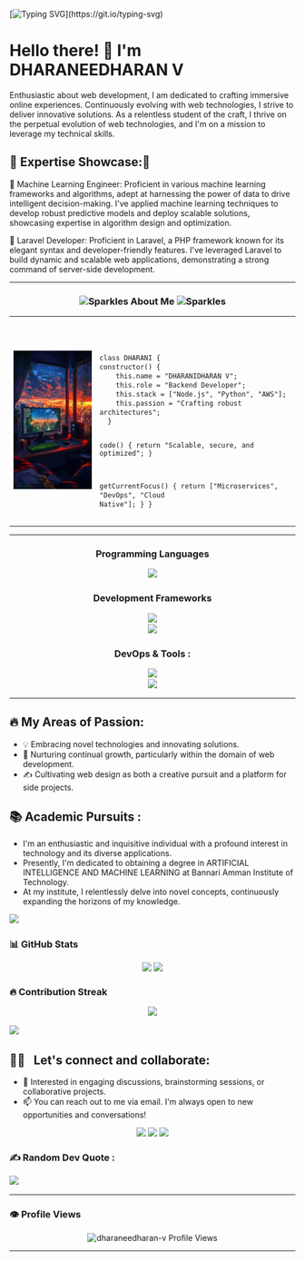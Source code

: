 [![Typing SVG](https://readme-typing-svg.herokuapp.com?size=24&width=600&lines=Welcome+To+My+GitHub+Profile!!!)](https://git.io/typing-svg)

<h1>Hello there! 👋 I'm DHARANEEDHARAN V </h1>




Enthusiastic about web development, I am dedicated to crafting immersive online experiences. Continuously evolving with web technologies, I strive to deliver innovative solutions. As a relentless student of the craft, I thrive on the perpetual evolution of web technologies, and I'm on a mission to leverage my technical skills.

## 🌟 Expertise Showcase:🌟

🔹 Machine Learning Engineer: Proficient in various machine learning frameworks and algorithms, adept at harnessing the power of data to drive intelligent decision-making. I've applied machine learning techniques to develop robust predictive models and deploy scalable solutions, showcasing expertise in algorithm design and optimization.



🔹 Laravel Developer: Proficient in Laravel, a PHP framework known for its elegant syntax and developer-friendly features. I've leveraged Laravel to build dynamic and scalable web applications, demonstrating a strong command of server-side development.

---

<h3 align="center">
	<img src="https://github.com/JaKooLit/Telegram-Animated-Emojis/blob/main/Activity/Sparkles.webp" alt="Sparkles" width="38" height="38" />
About Me 
	<img src="https://github.com/JaKooLit/Telegram-Animated-Emojis/blob/main/Activity/Sparkles.webp" alt="Sparkles" width="38" height="38" />
</h3>
<div align="center">
  <table>
    <tr>
      <td>
        <img src="/git.jpg" width="200">
      </td>
      <td>
        <pre>
<!--<code>
 class DHARANI {
  constructor() {
    this.name = "DHARANIDHARAN V";
    this.role = "BACKEND ARCHITECT";
    this.stack = ["Node.js", "Python", "AWS", "Docker"];
    this.passion = "Crafting scalable backend ecosystems";
    this.motto = "Code with purpose, deploy with confidence";
  }
  currentMission() {
    return [
      "Building microservices architecture",
      "Exploring serverless computing",
      "Mastering Kubernetes orchestration"
    ];
  }
  codePhilosophy() {
    return "Write code that tells a story, " +
           "design systems that scale, " +
           "and build solutions that matter.";
  }
  getStatus() {
    return "Always learning, always building";
  }
}
// Initialize the developer
const developer = new DHARANI();
console.log(developer.codePhilosophy());
</code> -->

<code >
class DHARANI {
constructor() {
    this.name = "DHARANIDHARAN V";
    this.role = "Backend Developer";
    this.stack = ["Node.js", "Python", "AWS"];
    this.passion = "Crafting robust architectures";
  }

  code() {
    return "Scalable, secure, and optimized";
  }

  getCurrentFocus() {
    return ["Microservices", "DevOps", "Cloud Native"];
  }
}
</code>
        </pre>
      </td>
    </tr>
  </table>
</div>

---


<h3 align="center"> Programming Languages </h3>
<div align="center">
  <img src="https://skillicons.dev/icons?i=c,java,python,javascript" />
</div>

<h3 align="center"> Development Frameworks</h3>
<div align="center">
  <img src="https://skillicons.dev/icons?i=html,css,javascript,react,tailwind" />
  <br>
  <img src="https://skillicons.dev/icons?i=nextjs,nodejs,laravel,flask,fastapi,mysql,postman" />
</div>

<h3 align="center"> DevOps & Tools :</h3>
<div align="center">
  <img src="https://skillicons.dev/icons?i=aws,azure,gcp" />
  <br>
  <img src="https://skillicons.dev/icons?i=git,github,docker,kubernetes,githubactions,ansible,grafana,jenkins,terraform,linux" />
</div>

---


<!--
<div align="center">
  <img src="https://media.giphy.com/media/dWesBcTLavkZuG35MI/giphy.gif" width="350" height="200"/>
</div>

-->

## 🔥 My Areas of Passion:

- 💡 Embracing novel technologies and innovating solutions.
- 🌱 Nurturing continual growth, particularly within the domain of web development.
- ✍️ Cultivating web design as both a creative pursuit and a platform for side projects.
  
## 📚 Academic Pursuits :

- I'm an enthusiastic and inquisitive individual with a profound interest in technology and its diverse applications.
- Presently, I'm dedicated to obtaining a degree in ARTIFICIAL INTELLIGENCE AND MACHINE LEARNING at Bannari Amman Institute of Technology.
- At my institute, I relentlessly delve into novel concepts, continuously expanding the horizons of my knowledge.

<img src="https://user-images.githubusercontent.com/73097560/115834477-dbab4500-a447-11eb-908a-139a6edaec5c.gif">

### 📊 GitHub Stats

<p align="center">
  <img src="https://github-readme-stats.vercel.app/api?username=dharaneedharan-v&show_icons=true&theme=radical" height="150" />
  <img src="https://github-readme-stats.vercel.app/api/top-langs/?username=dharaneedharan-v&layout=compact&theme=radical" height="150"/>
</p>


### 🔥 Contribution Streak

<p align="center">
<img src="https://github-readme-streak-stats.herokuapp.com/?user=dharaneedharan-v&theme=vue-dark&hide_border=true"/>
</p>

<img src="https://user-images.githubusercontent.com/73097560/115834477-dbab4500-a447-11eb-908a-139a6edaec5c.gif">


## 🤝🏻 &nbsp; Let's connect and collaborate:

- 💬 Interested in engaging discussions, brainstorming sessions, or collaborative projects.
- 📫 You can reach out to me via email. I'm always open to new opportunities and conversations!

<div align="center">
  <a href="https://dharaneedharan-v.me/" target="_blank"><img src="https://skillicons.dev/icons?i=devto"/></a>
  <a href="mailto:dharaneedharan.al22@gmail.com" ><img src="https://skillicons.dev/icons?i=gmail&theme=light" /></a>
  <a href="https://www.linkedin.com/in/dharaneedharan-v/" target="_blank"><img src="https://skillicons.dev/icons?i=linkedin" /></a>
</div>

### ✍️ Random Dev Quote :

![](https://quotes-github-readme.vercel.app/api?type=horizontal&theme=radical)

---


### 👁 Profile Views 

<p align="center"> <img src="https://komarev.com/ghpvc/?username=dharaneedharan-v&label=Profile%20Views&color=0e75b6&style=for-the-badge" alt="dharaneedharan-v Profile Views"/> </p>

---













